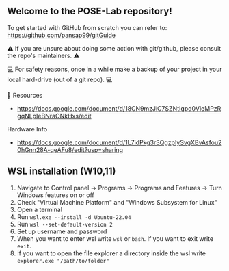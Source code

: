 ## Welcome to the POSE-Lab repository!

To get started with GitHub from scratch you can refer to: https://github.com/pansap99/gitGuide

⚠️ If you are unsure about doing some action with git/github, please consult the repo's maintainers. ⚠️

💻 For safety reasons, once in a while make a backup of your project in your local hard-drive (out of a git repo). 💻

📖 Resources
- https://docs.google.com/document/d/18CN9mzJiC7SZNtIqpd0VieMPzRgqNLpIeBNraONkHxs/edit

Hardware Info
- https://docs.google.com/document/d/1L7idPkg3r3QgzpIySvgXBvAsfou20hGnn28A-qeAFu8/edit?usp=sharing

## WSL installation (W10,11)

1. Navigate to Control panel -> Programs -> Programs and Features -> Turn Windows features on or off
2. Check "Virtual Machine Platform" and "Windows Subsystem for Linux"
3. Open a terminal
4. Run ```wsl.exe --install -d Ubuntu-22.04```
5. Run ```wsl --set-default-version 2```
6. Set up username and password
7. When you want to enter wsl write ```wsl``` or ```bash```. If you want to exit write ```exit```.
8. If you want to open the file explorer a directory inside the wsl write ```explorer.exe "/path/to/folder"```
<!--

**Here are some ideas to get you started:**

🙋‍♀️ A short introduction - what is your organization all about?
🌈 Contribution guidelines - how can the community get involved?
👩‍💻 Useful resources - where can the community find your docs? Is there anything else the community should know?
🍿 Fun facts - what does your team eat for breakfast?
🧙 Remember, you can do mighty things with the power of [Markdown](https://docs.github.com/github/writing-on-github/getting-started-with-writing-and-formatting-on-github/basic-writing-and-formatting-syntax)
-->
